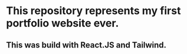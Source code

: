 # This repository represents my first portfolio website ever.

## This was build with React.JS and Tailwind.

